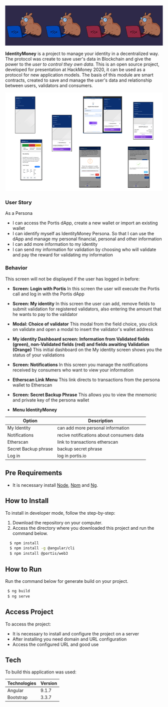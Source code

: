 <p align="center">
  <img src="docs/imgReadme/CaCoders.png">
</p>    

<p>
  <strong>IdentityMoney</strong> is a project to manage your identity in a decentralized way. The protocol was create to save user's data in Blockchain and give the power to the <i>user to control they own data</i>. This is an open source project, developed for presentation at HackMoney 2020, it can be used as a protocol for new application models.
  The basis of this module are smart contracts, created to save and manage the user's data and relationship between users, validators and consumers.
</p>

<img src="docs/imgReadme/Persona.png">

### User Story

As a Persona
- I can access the Portis dApp, create a new wallet or import an existing wallet
- I can identify myself as IdentityMoney Persona. So that I can use the dApp and manage my personal financial, personal and other information
- I can add more information to my identity
- I can send my information for validation by choosing who will validate and pay the reward for validating my information

### Behavior

This screen will not be displayed if the user has logged in before:
- **Screen: Login with Portis**
In this screen the user will execute the Portis call and log in with the Portis dApp
- **Screen: My identity**
In this screen the user can add, remove fields to submit validation for registered validators, also entering the amount that he wants to pay to the validator
- **Modal: Choice of validator**
This modal from the field choice, you click on validate and open a modal to insert the validator's wallet address
- **My identity Dashboard screen: Information from Validated fields (green), non-Validated fields (red) and fields awaiting Validation (Orange)**
This initial dashboard on the My identity screen shows you the status of your validations
- **Screen: Notifications**
In this screen you manage the notifications received by consumers who want to view your information
- **Etherscan Link Menu**
This link directs to transactions from the persona wallet to Etherscan
- **Screen: Secret Backup Phrase**
This allows you to view the mnemonic and private key of the persona wallet

- **Menu IdentityMoney**

 Option | Description |
 ------ |------|
My Identity |can add more personal information|
Notifications|recive notifications about consumers data|
Etherscan | link to transactions etherscan|
Secret Backup phrase| backup secret phrase|
Log in|log in portis.io |


## Pre Requirements

- It is necessary install [Node](https://nodejs.org/en/), [Npm](https://www.npmjs.com/) and [Ng](https://cli.angular.io/).

## How to Install

To install in developer mode, follow the step-by-step:
1. Download the repository on your computer. 
2. Access the directory where you downloaded this project and run the command below.
```sh
  $ npm install
  $ npm install -g @angular/cli
  $ npm install @portis/web3
```

## How to Run

Run the command below for generate build on your project.
```sh
 $ ng build
 $ ng serve
```

## Access Project

To access the project:
- It is necessary to install and configure the project on a server
- After installing you need domain and URL configuration
- Access the configured URL and good use

## Tech
To build this application was used:

 Technologies | Version |
 ------ |------|
  Angular  | 9.1.7 |
  Bootstrap | 3.3.7 |
